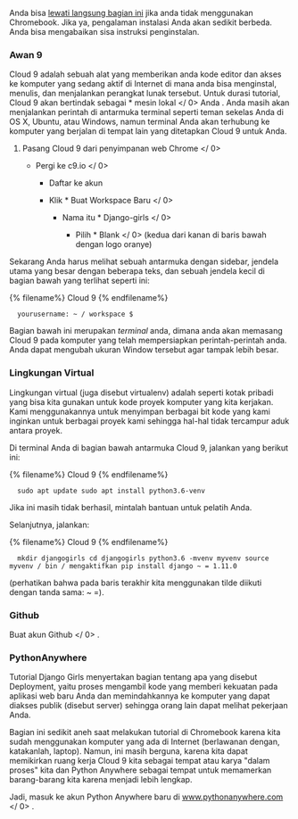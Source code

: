 Anda bisa [lewati langsung bagian ini](http://tutorial.djangogirls.org/en/installation/#install-python) jika anda tidak menggunakan Chromebook. Jika ya, pengalaman instalasi Anda akan sedikit berbeda. Anda bisa mengabaikan sisa instruksi penginstalan.

### Awan 9

Cloud 9 adalah sebuah alat yang memberikan anda kode editor dan akses ke komputer yang sedang aktif di Internet di mana anda bisa menginstal, menulis, dan menjalankan perangkat lunak tersebut. Untuk durasi tutorial, Cloud 9 akan bertindak sebagai * mesin lokal </ 0> Anda . Anda masih akan menjalankan perintah di antarmuka terminal seperti teman sekelas Anda di OS X, Ubuntu, atau Windows, namun terminal Anda akan terhubung ke komputer yang berjalan di tempat lain yang ditetapkan Cloud 9 untuk Anda.</p> 

1. Pasang Cloud 9 dari  penyimpanan web Chrome </ 0></li> 
    
    - Pergi ke  c9.io </ 0></li> 
        
        - Daftar ke akun
        - Klik * Buat Workspace Baru </ 0></li> 
            
            - Nama itu * Django-girls </ 0></li> 
                
                - Pilih * Blank </ 0> (kedua dari kanan di baris bawah dengan logo oranye)</li> </ol> 
                    
                    Sekarang Anda harus melihat sebuah antarmuka dengan sidebar, jendela utama yang besar dengan beberapa teks, dan sebuah jendela kecil di bagian bawah yang terlihat seperti ini:
                    
                    {% filename%} Cloud 9 {% endfilename%}
                    
                        yourusername: ~ / workspace $
                        
                    
                    Bagian bawah ini merupakan *terminal* anda, dimana anda akan memasang Cloud 9 pada komputer yang telah mempersiapkan perintah-perintah anda. Anda dapat mengubah ukuran Window tersebut agar tampak lebih besar.
                    
                    ### Lingkungan Virtual
                    
                    Lingkungan virtual (juga disebut virtualenv) adalah seperti kotak pribadi yang bisa kita gunakan untuk kode proyek komputer yang kita kerjakan. Kami menggunakannya untuk menyimpan berbagai bit kode yang kami inginkan untuk berbagai proyek kami sehingga hal-hal tidak tercampur aduk antara proyek.
                    
                    Di terminal Anda di bagian bawah antarmuka Cloud 9, jalankan yang berikut ini:
                    
                    {% filename%} Cloud 9 {% endfilename%}
                    
                        sudo apt update sudo apt install python3.6-venv
                        
                    
                    Jika ini masih tidak berhasil, mintalah bantuan untuk pelatih Anda.
                    
                    Selanjutnya, jalankan:
                    
                    {% filename%} Cloud 9 {% endfilename%}
                    
                        mkdir djangogirls cd djangogirls python3.6 -mvenv myvenv source myvenv / bin / mengaktifkan pip install django ~ = 1.11.0
                        
                    
                    (perhatikan bahwa pada baris terakhir kita menggunakan tilde diikuti dengan tanda sama: ~ =).
                    
                    ### Github
                    
                    Buat akun  Github </ 0> .</p> 
                    
                    ### PythonAnywhere
                    
                    Tutorial Django Girls menyertakan bagian tentang apa yang disebut Deployment, yaitu proses mengambil kode yang memberi kekuatan pada aplikasi web baru Anda dan memindahkannya ke komputer yang dapat diakses publik (disebut server) sehingga orang lain dapat melihat pekerjaan Anda.
                    
                    Bagian ini sedikit aneh saat melakukan tutorial di Chromebook karena kita sudah menggunakan komputer yang ada di Internet (berlawanan dengan, katakanlah, laptop). Namun, ini masih berguna, karena kita dapat memikirkan ruang kerja Cloud 9 kita sebagai tempat atau karya "dalam proses" kita dan Python Anywhere sebagai tempat untuk memamerkan barang-barang kita karena menjadi lebih lengkap.
                    
                    Jadi, masuk ke akun Python Anywhere baru di  www.pythonanywhere.com </ 0> .</p>